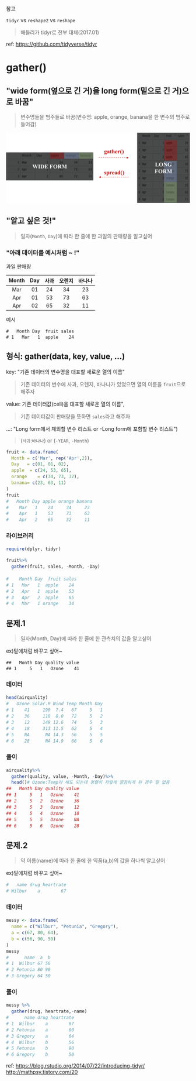 참고

`tidyr` vs `reshape2` vs `reshape`

> 해들리가 tidyr로 전부 대체(2017.01)

ref: https://github.com/tidyverse/tidyr

# gather()
## "wide form(옆으로 긴 거)을 long form(밑으로 긴 거)으로 바꿈"
> 변수명들을 범주들로 바꿈(변수명: apple, orange, banana을 한 변수의 범주로 들어감)


<p align="center">
<img src="img/package-tidyr.png">
</p>

## "알고 싶은 것!"

> 일자(`Month`, `Day`)에 따라 한 줄에 한 과일의 판매량을 알고싶어

### "아래 데이터를 예시처럼 ~ !"
과일 판매량

Month|Day|사과|오렌지|바나나
:---:|:---:|:---:|:---:|:---:
Mar|01|24|34|23 
Apr|01|53|73|63
Apr|02|65|32|11


예시
```
#   Month Day  fruit sales
# 1   Mar   1  apple    24
```


## 형식: gather(data, key, value, ...)
key: "기존 데이터의 변수명을 대표할 새로운 열의 이름"
> 기존 데이터의 변수에 사과, 오렌지, 바나나가 있었으면 열의 이름을 `fruit`으로 해주자

value: 기존 데이터값(cell)을 대표할 새로운 열의 이름",
> 기존 데이터값이 판매량을 뜻하면 `sales`라고 해주자

...: "Long form에서 제외할 변수 리스트 or -Long form에 포함할 변수 리스트")
> (`사과`:`바나나`) or (`-YEAR`, `-Month`)

```r
fruit <- data.frame(
  Month = c('Mar', rep('Apr',2)),
  Day   = c(01, 01, 02),
  apple  = c(24, 53, 65),
  orange    = c(34, 73, 32),
  banana= c(23, 63, 11)
)
fruit
#   Month Day apple orange banana
#    Mar   1    24     34     23
#    Apr   1    53     73     63
#    Apr   2    65     32     11
```
### 라이브러리
```r
require(dplyr, tidyr)
```
```r
fruit%>%
  gather(fruit, sales, -Month, -Day)

#    Month Day  fruit sales
# 1   Mar   1  apple    24
# 2   Apr   1  apple    53
# 3   Apr   2  apple    65
# 4   Mar   1 orange    34
```

## 문제.1
> 일자(Month, Day)에 따라 한 줄에 한 관측치의 값을 알고싶어

ex)밑에처럼 바꾸고 싶어~
```
##   Month Day quality value
## 1     5   1   Ozone    41
```
### 데이터 
```r
head(airquality)
#   Ozone Solar.R Wind Temp Month Day
# 1    41     190  7.4   67     5   1
# 2    36     118  8.0   72     5   2
# 3    12     149 12.6   74     5   3
# 4    18     313 11.5   62     5   4
# 5    NA      NA 14.3   56     5   5
# 6    28      NA 14.9   66     5   6
```
### 풀이
```r
airquality%>%
  gather(quality, value, -Month, -Day)%>%
  head()# Ozone:Temp라 해도 되는데 정렬이 저렇게 깔끔하게 된 경우 잘 없음
##   Month Day quality value
## 1     5   1   Ozone    41
## 2     5   2   Ozone    36
## 3     5   3   Ozone    12
## 4     5   4   Ozone    18
## 5     5   5   Ozone    NA
## 6     5   6   Ozone    28
```
## 문제.2
> 약 이름(name)에 따라 한 줄에 한 약품(a,b)의 값을 하나씩 알고싶어

ex)밑에처럼 바꾸고 싶어~

```r
#   name drug heartrate
# Wilbur    a        67
```
### 데이터 
```r
messy <- data.frame(
  name = c("Wilbur", "Petunia", "Gregory"),
  a = c(67, 80, 64),
  b = c(56, 90, 50)
)
messy
#      name  a  b
# 1  Wilbur 67 56
# 2 Petunia 80 90
# 3 Gregory 64 50
```
### 풀이
```r
messy %>%
  gather(drug, heartrate,-name)
#      name drug heartrate
# 1  Wilbur    a        67
# 2 Petunia    a        80
# 3 Gregory    a        64
# 4  Wilbur    b        56
# 5 Petunia    b        90
# 6 Gregory    b        50
```
ref: 
https://blog.rstudio.org/2014/07/22/introducing-tidyr/
http://mathpsy.tistory.com/20


